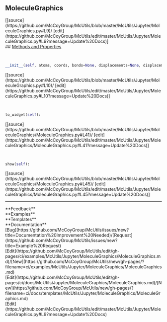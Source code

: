 ## <a id="McUtils.Jupyter.MoleculeGraphics.MoleculeGraphics">MoleculeGraphics</a> 

<div class="docs-source-link" markdown="1">
[[source](https://github.com/McCoyGroup/McUtils/blob/master/McUtils/Jupyter/MoleculeGraphics.py#L9)/
[edit](https://github.com/McCoyGroup/McUtils/edit/master/McUtils/Jupyter/MoleculeGraphics.py#L9?message=Update%20Docs)]
</div>









<div class="collapsible-section">
 <div class="collapsible-section collapsible-section-header" markdown="1">
## <a class="collapse-link" data-toggle="collapse" href="#methods" markdown="1"> Methods and Properties</a> <a class="float-right" data-toggle="collapse" href="#methods"><i class="fa fa-chevron-down"></i></a>
 </div>
 <div class="collapsible-section collapsible-section-body collapse show" id="methods" markdown="1">
 
<a id="McUtils.Jupyter.MoleculeGraphics.MoleculeGraphics.__init__" class="docs-object-method">&nbsp;</a> 
```python
__init__(self, atoms, coords, bonds=None, displacements=None, displacement_range=(-1, 1), displacement_steps=5, name='Molecule', program='Python', comment='', metadata=None, **params): 
```
<div class="docs-source-link" markdown="1">
[[source](https://github.com/McCoyGroup/McUtils/blob/master/McUtils/Jupyter/MoleculeGraphics.py#L10)/
[edit](https://github.com/McCoyGroup/McUtils/edit/master/McUtils/Jupyter/MoleculeGraphics.py#L10?message=Update%20Docs)]
</div>


<a id="McUtils.Jupyter.MoleculeGraphics.MoleculeGraphics.to_widget" class="docs-object-method">&nbsp;</a> 
```python
to_widget(self): 
```
<div class="docs-source-link" markdown="1">
[[source](https://github.com/McCoyGroup/McUtils/blob/master/McUtils/Jupyter/MoleculeGraphics/MoleculeGraphics.py#L41)/
[edit](https://github.com/McCoyGroup/McUtils/edit/master/McUtils/Jupyter/MoleculeGraphics/MoleculeGraphics.py#L41?message=Update%20Docs)]
</div>


<a id="McUtils.Jupyter.MoleculeGraphics.MoleculeGraphics.show" class="docs-object-method">&nbsp;</a> 
```python
show(self): 
```
<div class="docs-source-link" markdown="1">
[[source](https://github.com/McCoyGroup/McUtils/blob/master/McUtils/Jupyter/MoleculeGraphics/MoleculeGraphics.py#L45)/
[edit](https://github.com/McCoyGroup/McUtils/edit/master/McUtils/Jupyter/MoleculeGraphics/MoleculeGraphics.py#L45?message=Update%20Docs)]
</div>
 </div>
</div>












---


<div markdown="1" class="text-secondary">
<div class="container">
  <div class="row">
   <div class="col" markdown="1">
**Feedback**   
</div>
   <div class="col" markdown="1">
**Examples**   
</div>
   <div class="col" markdown="1">
**Templates**   
</div>
   <div class="col" markdown="1">
**Documentation**   
</div>
   <div class="col" markdown="1">
   
</div>
   <div class="col" markdown="1">
   
</div>
   <div class="col" markdown="1">
   
</div>
</div>
  <div class="row">
   <div class="col" markdown="1">
[Bug](https://github.com/McCoyGroup/McUtils/issues/new?title=Documentation%20Improvement%20Needed)/[Request](https://github.com/McCoyGroup/McUtils/issues/new?title=Example%20Request)   
</div>
   <div class="col" markdown="1">
[Edit](https://github.com/McCoyGroup/McUtils/edit/gh-pages/ci/examples/McUtils/Jupyter/MoleculeGraphics/MoleculeGraphics.md)/[New](https://github.com/McCoyGroup/McUtils/new/gh-pages/?filename=ci/examples/McUtils/Jupyter/MoleculeGraphics/MoleculeGraphics.md)   
</div>
   <div class="col" markdown="1">
[Edit](https://github.com/McCoyGroup/McUtils/edit/gh-pages/ci/docs/McUtils/Jupyter/MoleculeGraphics/MoleculeGraphics.md)/[New](https://github.com/McCoyGroup/McUtils/new/gh-pages/?filename=ci/docs/templates/McUtils/Jupyter/MoleculeGraphics/MoleculeGraphics.md)   
</div>
   <div class="col" markdown="1">
[Edit](https://github.com/McCoyGroup/McUtils/edit/master/McUtils/Jupyter/MoleculeGraphics.py#L9?message=Update%20Docs)   
</div>
   <div class="col" markdown="1">
   
</div>
   <div class="col" markdown="1">
   
</div>
   <div class="col" markdown="1">
   
</div>
</div>
</div>
</div>